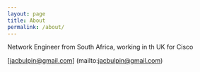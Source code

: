 ```yaml
---
layout: page
title: About
permalink: /about/
---
```


Network Engineer from South Africa, working in th UK for Cisco

[jacbulpin@gmail.com] (mailto:jacbulpin@gmail.com)
